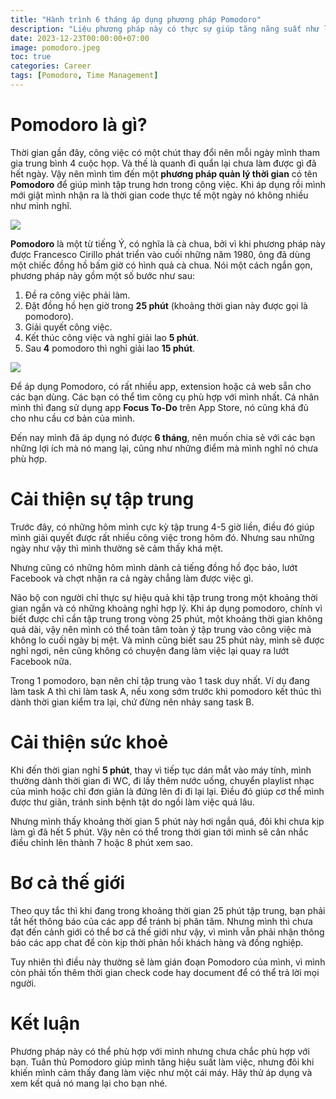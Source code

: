 ```yaml
---
title: "Hành trình 6 tháng áp dụng phương pháp Pomodoro"
description: "Liệu phương pháp này có thực sự giúp tăng năng suất như lời đồn, mời bạn đọc bài viết này để xem hành trình mình đã áp dụng nó trong công việc."
date: 2023-12-23T00:00:00+07:00
image: pomodoro.jpeg
toc: true
categories: Career
tags: [Pomodoro, Time Management]
---
```


# Pomodoro là gì?
Thời gian gần đây, công việc có một chút thay đổi nên mỗi ngày mình tham gia trung bình 4 cuộc họp. Và thế là quanh đi quẩn lại chưa làm được gì đã hết ngày. Vậy nên mình tìm đến một **phương pháp quản lý thời gian** có tên **Pomodoro** để giúp mình tập trung hơn trong công việc. Khi áp dụng rồi mình mới giật mình nhận ra là thời gian code thực tế một ngày nó không nhiều như mình nghĩ.

![](https://images.viblo.asia/9c5947e2-ba9e-4417-92ca-3058ed584b31.jpeg)

**Pomodoro** là một từ tiếng Ý, có nghĩa là cà chua, bởi vì khi phương pháp này được Francesco Cirillo phát triển vào cuối những năm 1980, ông đã dùng một chiếc đồng hồ bấm giờ có hình quả cà chua. Nói một cách ngắn gọn, phương pháp này gồm một số bước như sau:
1. Đề ra công việc phải làm.
2. Đặt đồng hồ hẹn giờ trong **25 phút** (khoảng thời gian này được gọi là pomodoro).
3. Giải quyết công việc.
4. Kết thúc công việc và nghỉ giải lao **5 phút**.
5. Sau **4** pomodoro thì nghỉ giải lao **15 phút**.

![](https://images.viblo.asia/b8f36fd2-ae84-4f1b-8a63-5a61e9c2f86c.png)

Để áp dụng Pomodoro, có rất nhiều app, extension hoặc cả web sẵn cho các bạn dùng. Các bạn có thể tìm công cụ phù hợp với mình nhất. Cá nhân mình thì đang sử dụng app **Focus To-Do** trên App Store, nó cũng khá đủ cho nhu cầu cơ bản của mình.

Đến nay mình đã áp dụng nó được **6 tháng**, nên muốn chia sẻ với các bạn những lợi ích mà nó mang lại, cũng như những điểm mà mình nghĩ nó chưa phù hợp.

# Cải thiện sự tập trung
Trước đây, có những hôm mình cực kỳ tập trung 4-5 giờ liền, điều đó giúp mình giải quyết được rất nhiều công việc trong hôm đó. Nhưng sau những ngày như vậy thì mình thường sẽ cảm thấy khá mệt.

Nhưng cũng có những hôm mình dành cả tiếng đồng hồ đọc báo, lướt Facebook và chợt nhận ra cả ngày chẳng làm được việc gì.

Não bộ con người chỉ thực sự hiệu quả khi tập trung trong một khoảng thời gian ngắn và có những khoảng nghỉ hợp lý. Khi áp dụng pomodoro, chính vì biết được chỉ cần tập trung trong vòng 25 phút, một khoảng thời gian không quá dài, vậy nên mình có thể toàn tâm toàn ý tập trung vào công việc mà không lo cuối ngày bị mệt. Và mình cũng biết sau 25 phút này, mình sẽ được nghỉ ngơi, nên cũng không có chuyện đang làm việc lại quay ra lướt Facebook nữa.

Trong 1 pomodoro, bạn nên chỉ tập trung vào 1 task duy nhất. Ví dụ đang làm task A thì chỉ làm task A, nếu xong sớm trước khi pomodoro kết thúc thì dành thời gian kiểm tra lại, chứ đừng nên nhảy sang task B.

# Cải thiện sức khoẻ
Khi đến thời gian nghỉ **5 phút**, thay vì tiếp tục dán mắt vào máy tính, mình thường dành thời gian đi WC, đi lấy thêm nước uống, chuyển playlist nhạc của mình hoặc chỉ đơn giản là đứng lên đi đi lại lại. Điều đó giúp cơ thể mình được thư giãn, tránh sinh bệnh tật do ngồi làm việc quá lâu.

Nhưng mình thấy khoảng thời gian 5 phút này hơi ngắn quá, đôi khi chưa kịp làm gì đã hết 5 phút. Vậy nên có thể trong thời gian tới mình sẽ cân nhắc điều chỉnh lên thành 7 hoặc 8 phút xem sao.

# Bơ cả thế giới
Theo quy tắc thì khi đang trong khoảng thời gian 25 phút tập trung, bạn phải tắt hết thông báo của các app để tránh bị phân tâm. Nhưng mình thì chưa đạt đến cảnh giới có thể bơ cả thế giới như vậy, vì mình vẫn phải nhận thông báo các app chat để còn kịp thời phản hồi khách hàng và đồng nghiệp.

Tuy nhiên thì điều này thường sẽ làm gián đoạn Pomodoro của mình, vì mình còn phải tốn thêm thời gian check code hay document để có thể trả lời mọi người.

# Kết luận
Phương pháp này có thể phù hợp với mình nhưng chưa chắc phù hợp với bạn. Tuân thủ Pomodoro giúp mình tăng hiệu suất làm việc, nhưng đôi khi khiến mình cảm thấy đang làm việc như một cái máy. Hãy thử áp dụng và xem kết quả nó mang lại cho bạn nhé.
